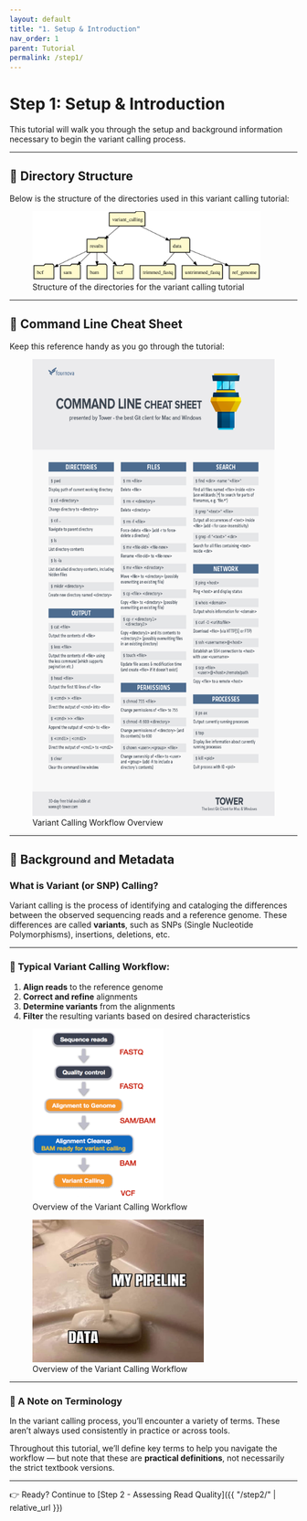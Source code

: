 ```yaml
---
layout: default
title: "1. Setup & Introduction"
nav_order: 1
parent: Tutorial
permalink: /step1/
---
```


# Step 1: Setup & Introduction

This tutorial will walk you through the setup and background information necessary to begin the variant calling process.

---

## 📁 Directory Structure

Below is the structure of the directories used in this variant calling tutorial:

<figure markdown>
    <img src="../images/variant_calling_directories.svg" width="400">
  <figcaption>Structure of the directories for the variant calling tutorial</figcaption>
</figure>

---

## 🧪 Command Line Cheat Sheet

Keep this reference handy as you go through the tutorial:

<figure markdown>
  <img src="../images/command-line-cheat-sheet-large.png" height="800">
  <figcaption>Variant Calling Workflow Overview</figcaption>
</figure>

---

## 🧬 Background and Metadata

### What is Variant (or SNP) Calling?

Variant calling is the process of identifying and cataloging the differences between the observed sequencing reads and a reference genome. These differences are called **variants**, such as SNPs (Single Nucleotide Polymorphisms), insertions, deletions, etc.

---

### 🧭 Typical Variant Calling Workflow:

1. **Align reads** to the reference genome  
2. **Correct and refine** alignments  
3. **Determine variants** from the alignments  
4. **Filter** the resulting variants based on desired characteristics

<figure markdown>
  <img src="../images/variant_calling_steps.png" width="230" height="300">
  <figcaption>Overview of the Variant Calling Workflow</figcaption>
</figure>

<figure markdown>
  <img src="../images/soap_meme.jpg" width="300" height="250">
  <figcaption>Overview of the Variant Calling Workflow</figcaption>
</figure>

---

### 📝 A Note on Terminology

In the variant calling process, you’ll encounter a variety of terms. These aren’t always used consistently in practice or across tools.

Throughout this tutorial, we’ll define key terms to help you navigate the workflow — but note that these are **practical definitions**, not necessarily the strict textbook versions.

---

👉 Ready? Continue to [Step 2 - Assessing Read Quality]({{ "/step2/" | relative_url }})
